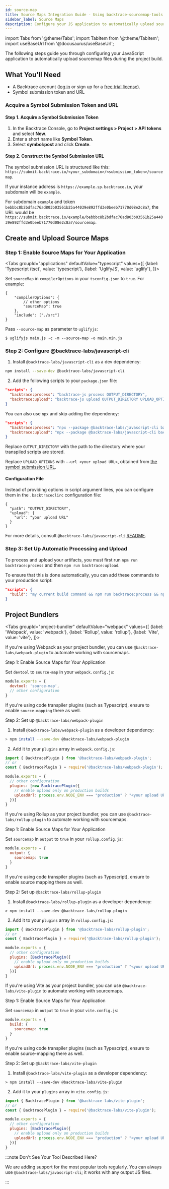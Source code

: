 ```yaml
---
id: source-map
title: Source Maps Integration Guide - Using backtrace-sourcemap-tools
sidebar_label: Source Maps
description: Configure your JS application to automatically upload sourcemap files.
---
```


import Tabs from '@theme/Tabs';
import TabItem from '@theme/TabItem';
import useBaseUrl from '@docusaurus/useBaseUrl';

The following steps guide you through configuring your JavaScript application to automatically upload sourcemap files during the project build.

## What You'll Need

- A Backtrace account ([log in](https://backtrace.io/login) or sign up for a [free trial license](https://backtrace.io/sign-up)).
- Symbol submission token and URL

### Acquire a Symbol Submission Token and URL

#### Step 1. Acquire a Symbol Submission Token
1. In the Backtrace Console, go to **Project settings > Project > API tokens** and select **New**.
1. Enter a short name like **Symbol Token**.
1. Select **symbol:post** and click **Create**.

#### Step 2. Construct the Symbol Submission URL

The symbol submission URL is structured like this:
`https://submit.backtrace.io/<your_subdomain>/<submission_token>/sourcemap`.

If your instance address is `https://example.sp.backtrace.io`, your subdomain will be `example`.

For subdomain `example` and token `bebbbc8b2bdfac76ad803b03561b25a44039e892ffd3e0beeb71770d08e2c8a7`, the URL would be `https://submit.backtrace.io/example/bebbbc8b2bdfac76ad803b03561b25a44039e892ffd3e0beeb71770d08e2c8a7/sourcemap`.

## Create and Upload Source Maps

### Step 1: Enable Source Maps for Your Application

<Tabs
groupId="applications"
defaultValue="typescript"
values={[
{label: 'Typescript (tsc)', value: 'typescript'},
{label: 'UglifyJS', value: 'uglify'},
]}>

<TabItem value="typescript">

Set `sourceMap` in `compilerOptions` in your `tsconfig.json` to `true`. For example:

```jsonc
{
    "compilerOptions": {
        // other options
        "sourceMap": true
    },
    "include": ["./src"]
}
```

</TabItem>

<TabItem value="uglify">

Pass `--source-map` as parameter to `uglifyjs`:

```
$ uglifyjs main.js -c -m --source-map -o main.min.js
```

</TabItem>
</Tabs>

### Step 2: Configure @backtrace-labs/javascript-cli

1. Install `@backtrace-labs/javascript-cli` as a dev dependency:

```bash
npm install --save-dev @backtrace-labs/javascript-cli
```

2. Add the following scripts to your `package.json` file:

```json
"scripts": {
  "backtrace:process": "backtrace-js process OUTPUT_DIRECTORY",
  "backtrace:upload": "backtrace-js upload OUTPUT_DIRECTORY UPLOAD_OPTIONS"
}
```

You can also use `npx` and skip adding the dependency:

```json
"scripts": {
  "backtrace:process": "npx --package @backtrace-labs/javascript-cli backtrace-js process OUTPUT_DIRECTORY",
  "backtrace:upload": "npx --package @backtrace-labs/javascript-cli backtrace-js upload OUTPUT_DIRECTORY UPLOAD_OPTIONS"
}
```

Replace `OUTPUT_DIRECTORY` with the path to the directory where your transpiled scripts are stored.

Replace `UPLOAD_OPTIONS` with `--url <your upload URL>`, obtained from [the symbol submission URL](#acquire-a-symbol-submission-token-and-url).

#### Configuration File

Instead of providing options in script argument lines, you can configure them in the `.backtraceclirc` configuration file:

```jsonc
{
  "path": "OUTPUT_DIRECTORY",
  "upload": {
    "url": "your upload URL"
  }
}
```

For more details, consult `@backtrace-labs/javascript-cli` [README](https://github.com/backtrace-labs/backtrace-javascript/blob/main/tools/cli/README.md).
### Step 3: Set Up Automatic Processing and Upload

To process and upload your artifacts, you must first run `npm run backtrace:process` and then `npm run backtrace:upload`.

To ensure that this is done automatically, you can add these commands to your production script:
```json
"scripts": {
  "build": "my current build command && npm run backtrace:process && npm run backtrace:upload"
}
```
## Project Bundlers

<Tabs
groupId="project-bundler"
defaultValue="webpack"
values={[
{label: 'Webpack', value: 'webpack'},
{label: 'Rollup', value: 'rollup'},
{label: 'Vite', value: 'vite'},
]}>

<TabItem value="webpack">

If you're using Webpack as your project bundler, you can use `@backtrace-labs/webpack-plugin` to automate working with sourcemaps.

Step 1: Enable Source Maps for Your Application

Set `devtool` to `source-map` in your `webpack.config.js`:

```js
module.exports = {
  devtool: 'source-map',
  // other configuration
}
```

If you're using code transpiler plugins (such as Typescript), ensure to enable `source-mapping` there as well.

Step 2: Set up `@backtrace-labs/webpack-plugin`

1. Install `@backtrace-labs/webpack-plugin` as a developer dependency:

```bash
> npm install --save-dev @backtrace-labs/webpack-plugin
```

2. Add it to your `plugins` array in `webpack.config.js`:

```js
import { BacktracePlugin } from '@backtrace-labs/webpack-plugin';
// or
const { BacktracePlugin } = require('@backtrace-labs/webpack-plugin');

module.exports = {
  // other configuration
  plugins: [new BacktracePlugin({
    // enable upload only on production builds
    uploadUrl: process.env.NODE_ENV === "production" ? "<your upload URL>" : undefined
  })]
}
```
</TabItem>

<TabItem value="rollup">

If you're using Rollup as your project bundler, you can use `@backtrace-labs/rollup-plugin` to automate working with sourcemaps.

Step 1: Enable Source Maps for Your Application

Set `sourcemap` in `output` to `true` in your `rollup.config.js`:

```js
module.exports = {
  output: {
    sourcemap: true
  }
}
```

If you're using code transpiler plugins (such as Typescript), ensure to enable source mapping there as well.

Step 2: Set up `@backtrace-labs/rollup-plugin`

1. Install `@backtrace-labs/rollup-plugin` as a developer dependency:

```
> npm install --save-dev @backtrace-labs/rollup-plugin
```

2. Add it to your `plugins` array in `rollup.config.js`:

```js
import { BacktracePlugin } from '@backtrace-labs/rollup-plugin';
// or
const { BacktracePlugin } = require('@backtrace-labs/rollup-plugin');

module.exports = {
  // other configuration
  plugins: [BacktracePlugin({
    // enable upload only on production builds
    uploadUrl: process.env.NODE_ENV === "production" ? "<your upload URL>" : undefined
  })]
}
```

</TabItem>

<TabItem value="vite">

If you're using Vite as your project bundler, you can use `@backtrace-labs/vite-plugin` to automate working with sourcemaps.

Step 1: Enable Source Maps for Your Application

Set `sourcemap` in `output` to `true` in your `vite.config.js`:

```js
module.exports = {
  build: {
    sourcemap: true
  }
}
```

If you're using code transpiler plugins (such as Typescript), ensure to enable source-mapping there as well.

Step 2: Set up `@backtrace-labs/vite-plugin`

1. Install `@backtrace-labs/vite-plugin` as a developer dependency:

```
> npm install --save-dev @backtrace-labs/vite-plugin
```

2. Add it to your `plugins` array in `vite.config.js`:

```js
import { BacktracePlugin } from '@backtrace-labs/vite-plugin';
// or
const { BacktracePlugin } = require('@backtrace-labs/vite-plugin');

module.exports = {
  // other configuration
  plugins: [BacktracePlugin({
    // enable upload only on production builds
    uploadUrl: process.env.NODE_ENV === "production" ? "<your upload URL>" : undefined
  })]
}
```

</TabItem>
</Tabs>

:::note Don't See Your Tool Described Here?

We are adding support for the most popular tools regularly. You can always use `@backtrace-labs/javascript-cli`; it works with any output JS files.

:::
